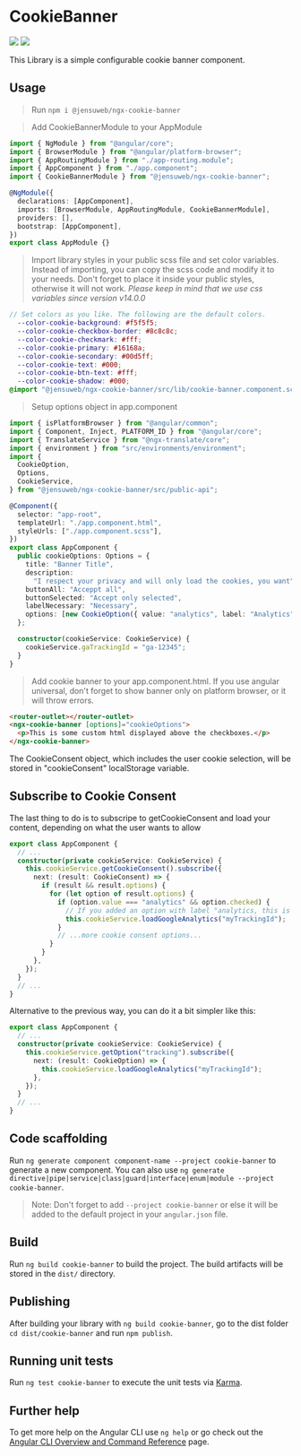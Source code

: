 # CookieBanner
![](https://img.shields.io/badge/NPM-v18-red?logo=npm)
![](https://img.shields.io/badge/Angular-v17-red?logo=angular)

This Library is a simple configurable cookie banner component.

## Usage

> Run `npm i @jensuweb/ngx-cookie-banner`

> Add CookieBannerModule to your AppModule

```ts
import { NgModule } from "@angular/core";
import { BrowserModule } from "@angular/platform-browser";
import { AppRoutingModule } from "./app-routing.module";
import { AppComponent } from "./app.component";
import { CookieBannerModule } from "@jensuweb/ngx-cookie-banner";

@NgModule({
  declarations: [AppComponent],
  imports: [BrowserModule, AppRoutingModule, CookieBannerModule],
  providers: [],
  bootstrap: [AppComponent],
})
export class AppModule {}
```

> Import library styles in your public scss file and set color variables.
> Instead of importing, you can copy the scss code and modify it to your needs. Don't forget to place it inside your public styles, otherwise it will not work.
> *Please keep in mind that we use css variables since version v14.0.0*

```scss
// Set colors as you like. The following are the default colors.
  --color-cookie-background: #f5f5f5;
  --color-cookie-checkbox-border: #8c8c8c;
  --color-cookie-checkmark: #fff;
  --color-cookie-primary: #16168a;
  --color-cookie-secondary: #00d5ff;
  --color-cookie-text: #000;
  --color-cookie-btn-text: #fff;
  --color-cookie-shadow: #000;
@import "@jensuweb/ngx-cookie-banner/src/lib/cookie-banner.component.scss";
```

> Setup options object in app.component

```ts
import { isPlatformBrowser } from "@angular/common";
import { Component, Inject, PLATFORM_ID } from "@angular/core";
import { TranslateService } from "@ngx-translate/core";
import { environment } from "src/environments/environment";
import {
  CookieOption,
  Options,
  CookieService,
} from "@jensuweb/ngx-cookie-banner/src/public-api";

@Component({
  selector: "app-root",
  templateUrl: "./app.component.html",
  styleUrls: ["./app.component.scss"],
})
export class AppComponent {
  public cookieOptions: Options = {
    title: "Banner Title",
    description:
      "I respect your privacy and will only load the cookies, you want",
    buttonAll: "Acceppt all",
    buttonSelected: "Accept only selected",
    labelNecessary: "Necessary",
    options: [new CookieOption({ value: "analytics", label: "Analytics" })],
  };

  constructor(cookieService: CookieService) {
    cookieService.gaTrackingId = "ga-12345";
  }
}
```

> Add cookie banner to your app.component.html. If you use angular universal, don't forget to show banner only on platform browser, or it will throw errors.

```html
<router-outlet></router-outlet>
<ngx-cookie-banner [options]="cookieOptions">
  <p>This is some custom html displayed above the checkboxes.</p>
</ngx-cookie-banner>
```

The CookieConsent object, which includes the user cookie selection, will be stored in "cookieConsent" localStorage variable.

## Subscribe to Cookie Consent

The last thing to do is to subscripe to getCookieConsent and load your content,
depending on what the user wants to allow

```ts
export class AppComponent {
  // ...
  constructor(private cookieService: CookieService) {
    this.cookieService.getCookieConsent().subscribe({
      next: (result: CookieConsent) => {
        if (result && result.options) {
          for (let option of result.options) {
            if (option.value === "analytics" && option.checked) {
              // If you added an option with label "analytics, this is handled automatically
              this.cookieService.loadGoogleAnalytics("myTrackingId");
            }
            // ...more cookie consent options...
          }
        }
      },
    });
  }
  // ...
}
```

Alternative to the previous way, you can do it a bit simpler like this:

```ts
export class AppComponent {
  // ...
  constructor(private cookieService: CookieService) {
    this.cookieService.getOption("tracking").subscribe({
      next: (result: CookieOption) => {
        this.cookieService.loadGoogleAnalytics("myTrackingId");
      },
    });
  }
  // ...
}
```

## Code scaffolding

Run `ng generate component component-name --project cookie-banner` to generate a new component. You can also use `ng generate directive|pipe|service|class|guard|interface|enum|module --project cookie-banner`.

> Note: Don't forget to add `--project cookie-banner` or else it will be added to the default project in your `angular.json` file.

## Build

Run `ng build cookie-banner` to build the project. The build artifacts will be stored in the `dist/` directory.

## Publishing

After building your library with `ng build cookie-banner`, go to the dist folder `cd dist/cookie-banner` and run `npm publish`.

## Running unit tests

Run `ng test cookie-banner` to execute the unit tests via [Karma](https://karma-runner.github.io).

## Further help

To get more help on the Angular CLI use `ng help` or go check out the [Angular CLI Overview and Command Reference](https://angular.io/cli) page.
